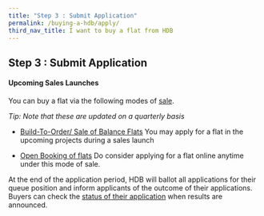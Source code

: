 ```yaml
---
title: "Step 3 : Submit Application"
permalink: /buying-a-hdb/apply/
third_nav_title: I want to buy a flat from HDB
---
```


## Step 3 : Submit Application

#### Upcoming Sales Launches

You can buy a flat via the following modes of [sale](https://www.hdb.gov.sg/cs/infoweb/residential/buying-a-flat/new/bto-sbf).

*Tip: Note that these are updated on a quarterly basis*

- [Build-To-Order/ Sale of Balance Flats](https://hdb.gov.sg/cs/infoweb/residential/buying-a-flat/new/bto-sbf)
You may apply for a flat in the upcoming projects during a sales launch<br>

- [Open Booking of flats](https://esales.hdb.gov.sg/bp25/launch/open/OPEN_page_7142/home.html)
Do consider applying for a flat online anytime under this mode of sale.

At the end of the application period, HDB will ballot all applications for their queue position and inform applicants of the outcome of their applications. Buyers can check the [status of their application](https://services2.hdb.gov.sg/webapp/BP13BTOENQWeb/BP13RSLT.jsp?strSystem=BTO1) when results are announced.

